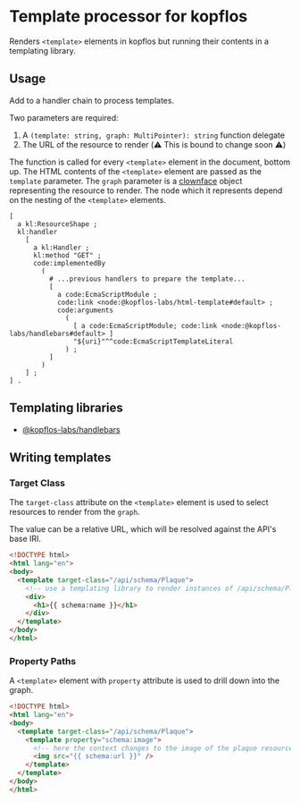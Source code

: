 # Template processor for kopflos

Renders `<template>` elements in kopflos but running their contents in a templating library.

## Usage

Add to a handler chain to process templates.

Two parameters are required:
1. A `(template: string, graph: MultiPointer): string` function delegate
2. The URL of the resource to render (⚠️ This is bound to change soon ⚠️)

The function is called for every `<template>` element in the document, bottom up. The HTML contents
of the `<template>` element are passed as the `template` parameter. The `graph` parameter is a
[clownface](https://npm.im/clownface) object representing the resource to render. The node which it
represents depend on the nesting of the `<template>` elements.

```turtle
[
  a kl:ResourceShape ;
  kl:handler
    [
      a kl:Handler ;
      kl:method "GET" ;
      code:implementedBy
        (
          # ...previous handlers to prepare the template...
          [
            a code:EcmaScriptModule ;
            code:link <node:@kopflos-labs/html-template#default> ;
            code:arguments
              (
                [ a code:EcmaScriptModule; code:link <node:@kopflos-labs/handlebars#default> ]
                "${uri}"^^code:EcmaScriptTemplateLiteral
              ) ;
          ]
        )
    ] ;
] .
```

## Templating libraries

- [@kopflos-labs/handlebars](https://npm.im/@kopflos-labs/handlebars)

## Writing templates

### Target Class

The `target-class` attribute on the `<template>` element is used to select resources to render from
the `graph`.

The value can be a relative URL, which will be resolved against the API's base IRI.

```html
<!DOCTYPE html>
<html lang="en">
<body>
  <template target-class="/api/schema/Plaque">
    <!-- use a templating library to render instances of /api/schema/Plaque -->
    <div>
      <h1>{{ schema:name }}</h1>
    </div>
  </template>
</body>
</html>
```

### Property Paths

A `<template>` element with `property` attribute is used to drill down into the graph.

```html
<!DOCTYPE html>
<html lang="en">
<body>
  <template target-class="/api/schema/Plaque">
    <template property="schema:image">
      <!-- here the context changes to the image of the plaque resource -->
      <img src="{{ schema:url }}" />
    </template>   
  </template>
</body>
</html>
```
